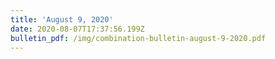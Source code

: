 ```yaml
---
title: 'August 9, 2020'
date: 2020-08-07T17:37:56.199Z
bulletin_pdf: /img/combination-bulletin-august-9-2020.pdf
---
```


